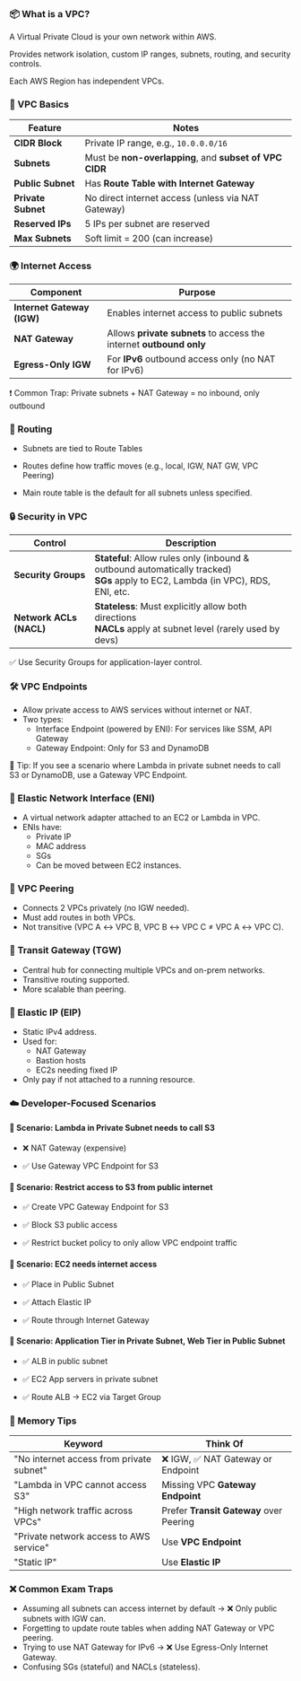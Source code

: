 ### 📦 What is a VPC?
A Virtual Private Cloud is your own network within AWS.

Provides network isolation, custom IP ranges, subnets, routing, and security controls.

Each AWS Region has independent VPCs.

### 📐 VPC Basics
| Feature            | Notes                                                   |
| ------------------ | ------------------------------------------------------- |
| **CIDR Block**     | Private IP range, e.g., `10.0.0.0/16`                   |
| **Subnets**        | Must be **non-overlapping**, and **subset of VPC CIDR** |
| **Public Subnet**  | Has **Route Table with Internet Gateway**               |
| **Private Subnet** | No direct internet access (unless via NAT Gateway)      |
| **Reserved IPs**   | 5 IPs per subnet are reserved                           |
| **Max Subnets**    | Soft limit = 200 (can increase)                         |

### 🌍 Internet Access
| Component                  | Purpose                                                             |
| -------------------------- | ------------------------------------------------------------------- |
| **Internet Gateway (IGW)** | Enables internet access to public subnets                           |
| **NAT Gateway**            | Allows **private subnets** to access the internet **outbound only** |
| **Egress-Only IGW**        | For **IPv6** outbound access only (no NAT for IPv6)                 |


❗ Common Trap: Private subnets + NAT Gateway = no inbound, only outbound

### 🔄 Routing
- Subnets are tied to Route Tables

- Routes define how traffic moves (e.g., local, IGW, NAT GW, VPC Peering)

- Main route table is the default for all subnets unless specified.

### 🔒 Security in VPC
| Control                                               | Description                                                                                                                           |
| ----------------------------------------------------- |---------------------------------------------------------------------------------------------------------------------------------------|
| **Security Groups**                                   | **Stateful**: Allow rules only (inbound & outbound automatically tracked) <br>  **SGs** apply to EC2, Lambda (in VPC), RDS, ENI, etc. |
| **Network ACLs (NACL)**                               | **Stateless**: Must explicitly allow both directions <br> **NACLs** apply at subnet level (rarely used by devs)                                                                            |

✅ Use Security Groups for application-layer control.

### 🛠️ VPC Endpoints
- Allow private access to AWS services without internet or NAT.
- Two types:
  - Interface Endpoint (powered by ENI): For services like SSM, API Gateway 
  - Gateway Endpoint: Only for S3 and DynamoDB

🧠 Tip: If you see a scenario where Lambda in private subnet needs to call S3 or DynamoDB, use a Gateway VPC Endpoint.

### 🧱 Elastic Network Interface (ENI)
- A virtual network adapter attached to an EC2 or Lambda in VPC.
- ENIs have:
  - Private IP 
  - MAC address 
  - SGs 
  - Can be moved between EC2 instances.

### 🧭 VPC Peering
- Connects 2 VPCs privately (no IGW needed). 
- Must add routes in both VPCs. 
- Not transitive (VPC A ↔ VPC B, VPC B ↔ VPC C ≠ VPC A ↔ VPC C).

### 🔁 Transit Gateway (TGW)
- Central hub for connecting multiple VPCs and on-prem networks. 
- Transitive routing supported. 
- More scalable than peering.

### 📎 Elastic IP (EIP)
- Static IPv4 address. 
- Used for:
  - NAT Gateway 
  - Bastion hosts 
  - EC2s needing fixed IP 
- Only pay if not attached to a running resource.

### ☁️ Developer-Focused Scenarios

#### 🧪 Scenario: Lambda in Private Subnet needs to call S3
- ❌ NAT Gateway (expensive)

- ✅ Use Gateway VPC Endpoint for S3

#### 🧪 Scenario: Restrict access to S3 from public internet
- ✅ Create VPC Gateway Endpoint for S3

- ✅ Block S3 public access

- ✅ Restrict bucket policy to only allow VPC endpoint traffic

#### 🧪 Scenario: EC2 needs internet access
- ✅ Place in Public Subnet

- ✅ Attach Elastic IP

- ✅ Route through Internet Gateway

#### 🧪 Scenario: Application Tier in Private Subnet, Web Tier in Public Subnet
- ✅ ALB in public subnet

- ✅ EC2 App servers in private subnet

- ✅ Route ALB → EC2 via Target Group

### 🧠 Memory Tips
| Keyword                                  | Think Of                                |
| ---------------------------------------- | --------------------------------------- |
| "No internet access from private subnet" | ❌ IGW, ✅ NAT Gateway or Endpoint        |
| "Lambda in VPC cannot access S3"         | Missing VPC **Gateway Endpoint**        |
| "High network traffic across VPCs"       | Prefer **Transit Gateway** over Peering |
| "Private network access to AWS service"  | Use **VPC Endpoint**                    |
| "Static IP"                              | Use **Elastic IP**                      |

### ❌ Common Exam Traps
- Assuming all subnets can access internet by default → ❌ Only public subnets with IGW can. 
- Forgetting to update route tables when adding NAT Gateway or VPC peering. 
- Trying to use NAT Gateway for IPv6 → ❌ Use Egress-Only Internet Gateway. 
- Confusing SGs (stateful) and NACLs (stateless).


